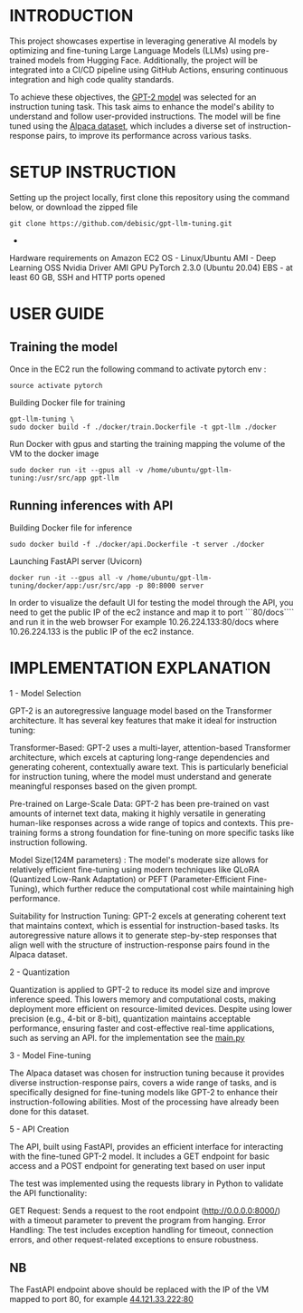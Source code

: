 # INTRODUCTION 

This project showcases expertise in leveraging generative AI models by optimizing and fine-tuning Large Language Models (LLMs) using pre-trained models from Hugging Face. Additionally, the project will be integrated into a CI/CD pipeline using GitHub Actions, ensuring continuous integration and high code quality standards.

To achieve these objectives, the [GPT-2 model](https://huggingface.co/openai-community/gpt2) was selected for an instruction tuning task. This task aims to enhance the model's ability to understand and follow user-provided instructions. The model will be fine tuned using the [Alpaca dataset](https://huggingface.co/datasets/tatsu-lab/alpaca), which includes a diverse set of instruction-response pairs, to improve its performance across various tasks.

# SETUP INSTRUCTION

Setting up the project locally, first clone this repository using the command below, or download the zipped file
```
git clone https://github.com/debisic/gpt-llm-tuning.git
```
- 
Hardware requirements on Amazon EC2
OS - Linux/Ubuntu
AMI - Deep Learning OSS Nvidia Driver AMI GPU PyTorch 2.3.0 (Ubuntu 20.04) 
EBS - at least 60 GB, 
SSH and HTTP ports opened

# USER GUIDE

## Training the model
Once in the EC2 run the following command to activate pytorch env :
```
source activate pytorch 
```

Building Docker file for training
```
gpt-llm-tuning \
sudo docker build -f ./docker/train.Dockerfile -t gpt-llm ./docker
```

Run Docker with gpus and starting the training mapping the volume of the VM to the docker image
```
sudo docker run -it --gpus all -v /home/ubuntu/gpt-llm-tuning:/usr/src/app gpt-llm
```
## Running inferences with API

Building Docker file for inference
```
sudo docker build -f ./docker/api.Dockerfile -t server ./docker
```

Launching FastAPI server (Uvicorn)
```
docker run -it --gpus all -v /home/ubuntu/gpt-llm-tuning/docker/app:/usr/src/app -p 80:8000 server
```
In order to visualize the default UI for testing the model through the API, you need to get the public IP of the ec2 instance and map it to port ```80/docs```` and run it in the web browser
For example 10.26.224.133:80/docs where 10.26.224.133 is the public IP of the ec2 instance.



# IMPLEMENTATION EXPLANATION
1 - Model Selection

GPT-2 is an autoregressive language model based on the Transformer architecture. It has several key features that make it ideal for instruction tuning:

Transformer-Based: GPT-2 uses a multi-layer, attention-based Transformer architecture, which excels at capturing long-range dependencies and generating coherent, contextually aware text. This is particularly beneficial for instruction tuning, where the model must understand and generate meaningful responses based on the given prompt.

Pre-trained on Large-Scale Data: GPT-2 has been pre-trained on vast amounts of internet text data, making it highly versatile in generating human-like responses across a wide range of topics and contexts. This pre-training forms a strong foundation for fine-tuning on more specific tasks like instruction following.

Model Size(124M parameters) : The model's moderate size allows for relatively efficient fine-tuning using modern techniques like QLoRA (Quantized Low-Rank Adaptation) or PEFT (Parameter-Efficient Fine-Tuning), which further reduce the computational cost while maintaining high performance.

Suitability for Instruction Tuning: GPT-2 excels at generating coherent text that maintains context, which is essential for instruction-based tasks. Its autoregressive nature allows it to generate step-by-step responses that align well with the structure of instruction-response pairs found in the Alpaca dataset.

2 - Quantization

Quantization is applied to GPT-2 to reduce its model size and improve inference speed. This lowers memory and computational costs, making deployment more efficient on resource-limited devices. Despite using lower precision (e.g., 4-bit or 8-bit), quantization maintains acceptable performance, ensuring faster and cost-effective real-time applications, such as serving an API. for the implementation see the [main.py ](https://github.com/debisic/gpt-llm-tuning.git/main/main.pyi)

3 - Model Fine-tuning

The Alpaca dataset was chosen for instruction tuning because it provides diverse instruction-response pairs, covers a wide range of tasks, and is specifically designed for fine-tuning models like GPT-2 to enhance their instruction-following abilities. Most of the processing have already been done for this dataset.

5 - API Creation 

The API, built using FastAPI, provides an efficient interface for interacting with the fine-tuned GPT-2 model. It includes a GET endpoint for basic access and a POST endpoint for generating text based on user input

The test was implemented using the requests library in Python to validate the API functionality:

GET Request: Sends a request to the root endpoint (http://0.0.0.0:8000/)  with a timeout parameter to prevent the program from hanging.
Error Handling: The test includes exception handling for timeout, connection errors, and other request-related exceptions to ensure robustness.

## NB
The FastAPI endpoint above should be replaced with the IP of the VM mapped to port 80, for example [44.121.33.222:80](./images/FastAPI-UI-1.png)

